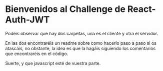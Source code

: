 # Bienvenidos al Challenge de React-Auth-JWT

Podéis observar que hay dos carpetas, una es el cliente y otra el servidor.

En las dos encontraréis un readme sobre como hacerlo paso a paso si os atascáis, no obstante, la idea es que la hagáis siguiendo los comentarios que encontraréis en el código.


Suerte, y que javascript esté de vuestra parte.